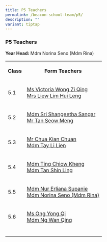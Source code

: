 ```yaml
---
title: P5 Teachers
permalink: /beacon-school-team/p5/
description: ""
variant: tiptap
---
```

<h3>P5 Teachers</h3>
<p><strong>Year Head:</strong> Mdm Norina Seno (Mdm Rina)</p>
<table style="minWidth: 50px">
<colgroup>
<col>
<col>
</colgroup>
<tbody>
<tr>
<th rowspan="1" colspan="1">
<p><strong>Class</strong>
</p>
</th>
<th rowspan="1" colspan="1">
<p><strong>Form Teachers</strong>
</p>
</th>
</tr>
<tr>
<td rowspan="1" colspan="1">
<p>5.1</p>
</td>
<td rowspan="1" colspan="1">
<p><a href="mailto:victoria_wong_zi_qing@moe.edu.sg" rel="noopener nofollow" target="_blank">Ms Victoria Wong Zi Qing</a>
<br><a href="mailto:lim_hui_leng@moe.edu.sg" rel="noopener nofollow" target="_blank">Mrs Liew Lim Hui Leng</a>
</p>
</td>
</tr>
<tr>
<td rowspan="1" colspan="1">
<p>5.2</p>
</td>
<td rowspan="1" colspan="1">
<p><a href="mailto:sri_shangeetha_sangar@moe.edu.sg" rel="noopener nofollow" target="_blank">Mdm Sri Shangeetha Sangar</a>
<br><a href="mailto:tan_seow_meng@moe.edu.sg" rel="noopener nofollow" target="_blank">Mr Tan Seow Meng</a>
</p>
</td>
</tr>
<tr>
<td rowspan="1" colspan="1">
<p>5.3</p>
</td>
<td rowspan="1" colspan="1">
<p><a href="mailto:chua_kian_chuan@moe.edu.sg" rel="noopener nofollow" target="_blank">Mr Chua Kian Chuan</a>
<br><a href="mailto:tay_li_lien@moe.edu.sg" rel="noopener nofollow" target="_blank">Mdm Tay Li Lien</a>
</p>
</td>
</tr>
<tr>
<td rowspan="1" colspan="1">
<p>5.4</p>
</td>
<td rowspan="1" colspan="1">
<p><a href="mailto:ting_chiow_kheng@moe.edu.sg" rel="noopener nofollow" target="_blank">Mdm Ting Chiow Kheng</a>
<br><a href="mailto:tan_shin_ling@moe.edu.sg" rel="noopener nofollow" target="_blank">Mdm Tan Shin Ling</a>
</p>
</td>
</tr>
<tr>
<td rowspan="1" colspan="1">
<p>5.5</p>
</td>
<td rowspan="1" colspan="1">
<p><a href="mailto:nur_erliana_supanie@moe.edu.sg" rel="noopener nofollow" target="_blank">Mdm Nur Erliana Supanie</a>
<br><a href="mailto:norina_seno@moe.edu.sg" rel="noopener nofollow" target="_blank">Mdm Norina Seno (Mdm Rina)</a>
</p>
</td>
</tr>
<tr>
<td rowspan="1" colspan="1">
<p>5.6</p>
</td>
<td rowspan="1" colspan="1">
<p><a href="mailto:ong_yong_qi@moe.edu.sg" rel="noopener nofollow" target="_blank">Ms Ong Yong Qi</a>
<br><a href="mailto:ng_wan_qing@moe.edu.sg" rel="noopener nofollow" target="_blank">Mdm Ng Wan Qing</a>
</p>
</td>
</tr>
<tr>
<td rowspan="1" colspan="1">
<p></p>
</td>
<td rowspan="1" colspan="1">
<p></p>
</td>
</tr>
</tbody>
</table>
<p></p>